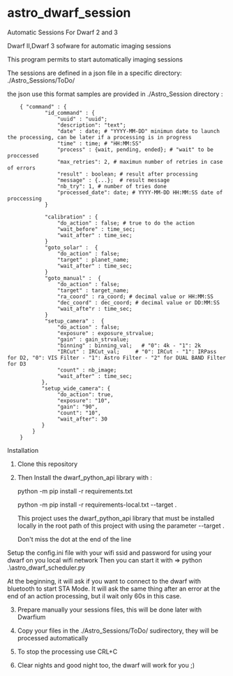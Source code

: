 # astro_dwarf_session
 Automatic Sessions For Dwarf 2 and 3

Dwarf II,Dwarf 3 sofware for automatic imaging sessions

This program permits to start automatically imaging sessions 

The sessions are defined in a json file in a specific directory: ./Astro_Sessions/ToDo/

the json use this format samples are provided in ./Astro_Session directory : 
 
        { "command" : {
                "id_command" : {
                    "uuid" : "uuid";
                    "description": "text";
                    "date" : date; # "YYYY-MM-DD" minimun date to launch the processing, can be later if a processing is in progress
                    "time" : time; # "HH:MM:SS"
                    "process" : {wait, pending, ended}; # "wait" to be proccessed
                    "max_retries": 2, # maximun number of retries in case of errors
                    "result" : boolean; # result after processing
                    "message" : {...};  # result message
                    "nb_try": 1, # number of tries done
                    "processed_date": date; # YYYY-MM-DD HH:MM:SS date of proccessing
                }

                "calibration" : {
                    "do_action" : false; # true to do the action
                    "wait_before" : time_sec;
                    "wait_after" : time_sec;
                }
                "goto_solar" :  {
                    "do_action" : false;
                    "target" : planet_name;
                    "wait_after" : time_sec;
                }
                "goto_manual" :  {
                    "do_action" : false;
                    "target" : target_name;
                    "ra_coord" : ra_coord; # decimal value or HH:MM:SS
                    "dec_coord" : dec_coord; # decimal value or DD:MM:SS
                    "wait_afte"r : time_sec;
                }
                "setup_camera" :  {
                    "do_action" : false;
                    "exposure" : exposure_strvalue;
                    "gain" : gain_strvalue;
                    "binning" : binning_val;   # "0": 4k - "1": 2k
                    "IRCut" : IRCut_val;     # "0": IRCut - "1": IRPass for D2, "0": VIS Filter - "1": Astro Filter - "2" for DUAL BAND Filter for D3
                    "count" : nb_image;
                    "wait_after" : time_sec;
               },
               "setup_wide_camera": {
                    "do_action": true,
                    "exposure": "10",
                    "gain": "90",
                    "count": "10",
                    "wait_after": 30
               }
            }
        }



Installation

1. Clone this repository 

2. Then Install the dwarf_python_api library with :
  
     python -m pip install -r requirements.txt
   
     python -m pip install -r requirements-local.txt --target .

   This project uses the dwarf_python_api library that must be installed locally in the root path of this project
   with using the parameter --target .

   Don't miss the dot at the end of the line

Setup the config.ini file with your wifi ssid and password for using your dwarf on you local wifi network
Then you can start it with => python .\astro_dwarf_scheduler.py

At the beginning, it will ask if you want to connect to the dwarf with bluetooth to start STA Mode.
It will ask the same thing after an error at the end of an action processing, but il wait only 60s in this case.

3. Prepare manually your sessions files, this will be done later with Dwarfium

4. Copy your files in the ./Astro_Sessions/ToDo/ sudirectory, they will be processed automatically

5. To stop the processing use CRL+C

6. Clear nights and good night too, the dwarf will work for you ;)
